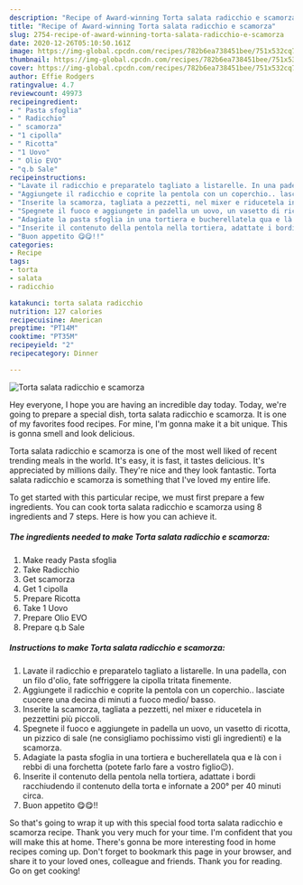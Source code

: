 ```yaml
---
description: "Recipe of Award-winning Torta salata radicchio e scamorza"
title: "Recipe of Award-winning Torta salata radicchio e scamorza"
slug: 2754-recipe-of-award-winning-torta-salata-radicchio-e-scamorza
date: 2020-12-26T05:10:50.161Z
image: https://img-global.cpcdn.com/recipes/782b6ea738451bee/751x532cq70/torta-salata-radicchio-e-scamorza-recipe-main-photo.jpg
thumbnail: https://img-global.cpcdn.com/recipes/782b6ea738451bee/751x532cq70/torta-salata-radicchio-e-scamorza-recipe-main-photo.jpg
cover: https://img-global.cpcdn.com/recipes/782b6ea738451bee/751x532cq70/torta-salata-radicchio-e-scamorza-recipe-main-photo.jpg
author: Effie Rodgers
ratingvalue: 4.7
reviewcount: 49973
recipeingredient:
- " Pasta sfoglia"
- " Radicchio"
- " scamorza"
- "1 cipolla"
- " Ricotta"
- "1 Uovo"
- " Olio EVO"
- "q.b Sale"
recipeinstructions:
- "Lavate il radicchio e preparatelo tagliato a listarelle. In una padella, con un filo d&#39;olio, fate soffriggere la cipolla tritata finemente."
- "Aggiungete il radicchio e coprite la pentola con un coperchio.. lasciate cuocere una decina di minuti a fuoco medio/ basso."
- "Inserite la scamorza, tagliata a pezzetti, nel mixer e riducetela in pezzettini più piccoli."
- "Spegnete il fuoco e aggiungete in padella un uovo, un vasetto di ricotta, un pizzico di sale (ne consigliamo pochissimo visti gli ingredienti) e la scamorza."
- "Adagiate la pasta sfoglia in una tortiera e bucherellatela qua e là con i rebbi di una forchetta (potete farlo fare a vostro figlio😉)."
- "Inserite il contenuto della pentola nella tortiera, adattate i bordi racchiudendo il contenuto della torta e infornate a 200° per 40 minuti circa."
- "Buon appetito 😋😋!!"
categories:
- Recipe
tags:
- torta
- salata
- radicchio

katakunci: torta salata radicchio 
nutrition: 127 calories
recipecuisine: American
preptime: "PT14M"
cooktime: "PT35M"
recipeyield: "2"
recipecategory: Dinner

---
```



![Torta salata radicchio e scamorza](https://img-global.cpcdn.com/recipes/782b6ea738451bee/751x532cq70/torta-salata-radicchio-e-scamorza-recipe-main-photo.jpg)

Hey everyone, I hope you are having an incredible day today. Today, we're going to prepare a special dish, torta salata radicchio e scamorza. It is one of my favorites food recipes. For mine, I'm gonna make it a bit unique. This is gonna smell and look delicious.



Torta salata radicchio e scamorza is one of the most well liked of recent trending meals in the world. It's easy, it is fast, it tastes delicious. It's appreciated by millions daily. They're nice and they look fantastic. Torta salata radicchio e scamorza is something that I've loved my entire life.


To get started with this particular recipe, we must first prepare a few ingredients. You can cook torta salata radicchio e scamorza using 8 ingredients and 7 steps. Here is how you can achieve it.

<!--inarticleads1-->

##### The ingredients needed to make Torta salata radicchio e scamorza:

1. Make ready  Pasta sfoglia
1. Take  Radicchio
1. Get  scamorza
1. Get 1 cipolla
1. Prepare  Ricotta
1. Take 1 Uovo
1. Prepare  Olio EVO
1. Prepare q.b Sale




<!--inarticleads2-->

##### Instructions to make Torta salata radicchio e scamorza:

1. Lavate il radicchio e preparatelo tagliato a listarelle. In una padella, con un filo d&#39;olio, fate soffriggere la cipolla tritata finemente.
1. Aggiungete il radicchio e coprite la pentola con un coperchio.. lasciate cuocere una decina di minuti a fuoco medio/ basso.
1. Inserite la scamorza, tagliata a pezzetti, nel mixer e riducetela in pezzettini più piccoli.
1. Spegnete il fuoco e aggiungete in padella un uovo, un vasetto di ricotta, un pizzico di sale (ne consigliamo pochissimo visti gli ingredienti) e la scamorza.
1. Adagiate la pasta sfoglia in una tortiera e bucherellatela qua e là con i rebbi di una forchetta (potete farlo fare a vostro figlio😉).
1. Inserite il contenuto della pentola nella tortiera, adattate i bordi racchiudendo il contenuto della torta e infornate a 200° per 40 minuti circa.
1. Buon appetito 😋😋!!




So that's going to wrap it up with this special food torta salata radicchio e scamorza recipe. Thank you very much for your time. I'm confident that you will make this at home. There's gonna be more interesting food in home recipes coming up. Don't forget to bookmark this page in your browser, and share it to your loved ones, colleague and friends. Thank you for reading. Go on get cooking!

